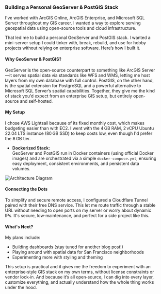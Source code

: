 ### Building a Personal GeoServer & PostGIS Stack

I've worked with ArcGIS Online, ArcGIS Enterprise, and Microsoft SQL Server throughout my GIS career. I wanted a way to explore serving geospatial data using open-source tools and cloud infrastructure.

That led me to build a personal GeoServer and PostGIS stack. I wanted a mini-server setup I could tinker with, break, rebuild, and use for hobby projects without relying on enterprise software. Here’s how I built it.

#### Why GeoServer & PostGIS?

GeoServer is the open-source counterpart to something like ArcGIS Server—it serves spatial data via standards like WFS and WMS, letting me host layers from my own database with full control. PostGIS, on the other hand, is the spatial extension for PostgreSQL and a powerful alternative to Microsoft SQL Server’s spatial capabilities. Together, they give me the kind of stack you'd expect from an enterprise GIS setup, but entirely open-source and self-hosted.

#### My Setup

I chose AWS Lightsail because of its fixed monthly cost, which makes budgeting easier than with EC2. I went with the 4 GB RAM, 2 vCPU Ubuntu 22.04 LTS instance (80 GB SSD) to keep costs low, even though I'd prefer the 8 GB tier.  

- **Dockerized Stack:**  
  GeoServer and PostGIS run in Docker containers (using official Docker images) and are orchestrated via a simple `docker-compose.yml`, ensuring easy deployment, consistent environments, and persistent data volumes.

![Architecture Diagram](/images/architecture-diagram.webp)

#### Connecting the Dots

To simplify and secure remote access, I configured a Cloudflare Tunnel paired with their free DNS service. This let me route traffic through a stable URL without needing to open ports on my server or worry about dynamic IPs. It's secure, low‑maintenance, and perfect for a side project like this.

#### What's Next?

My plans include:

- Building dashboards (stay tuned for another blog post!)  
- Playing around with spatial data for San Francisco neighborhoods  
- Experimenting more with styling and theming

This setup is practical and it gives me the freedom to experiment with an enterprise‑style GIS stack on my own terms, without license constraints or vendor lock‑in. And because it’s all open‑source, I can dig into every layer, customize everything, and actually understand how the whole thing works under the hood.